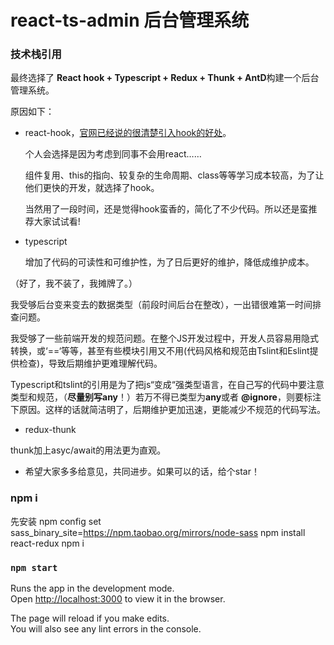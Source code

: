 # react-ts-admin 后台管理系统


### 技术栈引用
最终选择了 **React hook + Typescript + Redux + Thunk + AntD**构建一个后台管理系统。

原因如下：


* react-hook，[官网已经说的很清楚引入hook的好处](https://react-1251415695.cos-website.ap-chengdu.myqcloud.com/docs/hooks-intro.html#motivation)。

   个人会选择是因为考虑到同事不会用react……

   组件复用、this的指向、较复杂的生命周期、class等等学习成本较高，为了让他们更快的开发，就选择了hook。

   当然用了一段时间，还是觉得hook蛮香的，简化了不少代码。所以还是蛮推荐大家试试看!
* typescript 
   
  增加了代码的可读性和可维护性，为了日后更好的维护，降低成维护成本。

 （好了，我不装了，我摊牌了。）

  我受够后台变来变去的数据类型（前段时间后台在整改），一出错很难第一时间排查问题。

  我受够了一些前端开发的规范问题。在整个JS开发过程中，开发人员容易用隐式转换，或‘==‘等等，甚至有些模块引用又不用(代码风格和规范由Tslint和Eslint提供检查)，导致后期维护更难理解代码。

  Typescript和tslint的引用是为了把js“变成“强类型语言，在自己写的代码中要注意类型和规范，（**尽量别写any**！）若万不得已类型为**any**或者 **@ignore**，则要标注下原因。这样的话就简洁明了，后期维护更加迅速，更能减少不规范的代码写法。

  
*  redux-thunk
  
  thunk加上asyc/await的用法更为直观。

* 希望大家多多给意见，共同进步。如果可以的话，给个star！
### npm i
先安装
npm config set sass_binary_site=https://npm.taobao.org/mirrors/node-sass
npm install react-redux
npm i
  
### `npm start`

Runs the app in the development mode.<br>
Open [http://localhost:3000](http://localhost:3000) to view it in the browser.

The page will reload if you make edits.<br>
You will also see any lint errors in the console.